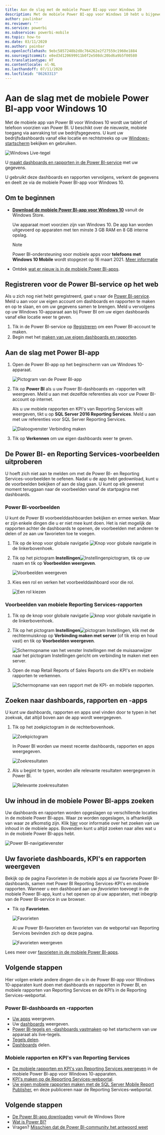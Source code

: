 ```yaml
---
title: Aan de slag met de mobiele Power BI-app voor Windows 10
description: Met de mobiele Power BI-app voor Windows 10 hebt u bijgewerkte, mobiele toegang tot uw bedrijfsgegevens via uw tablet of telefoon.
author: paulinbar
ms.reviewer: ''
ms.service: powerbi
ms.subservice: powerbi-mobile
ms.topic: how-to
ms.date: 03/11/2020
ms.author: painbar
ms.openlocfilehash: 9ebc5857248b2d8c764262e2f27559c1960e1884
ms.sourcegitcommit: e8ed3d120699911b0f2e508dc20bd6a9b5f00580
ms.translationtype: HT
ms.contentlocale: nl-NL
ms.lasthandoff: 07/11/2020
ms.locfileid: "86263313"
---
```

# <a name="get-started-with-the-power-bi-mobile-app-for-windows-10"></a>Aan de slag met de mobiele Power BI-app voor Windows 10
Met de mobiele app van Power BI voor Windows 10 wordt uw tablet of telefoon voorzien van Power BI. U beschikt over de nieuwste, mobiele toegang via aanraking tot uw bedrijfsgegevens. U kunt uw bedrijfsdashboards vanaf elke locatie en rechtstreeks op uw [Windows-startscherm](mobile-pin-dashboard-start-screen-windows-10-phone-app.md) bekijken en gebruiken.

![Windows Live-tegel](./media/mobile-windows-10-phone-app-get-started/pbi_win10_livetile.gif)

U [maakt dashboards en rapporten in de Power BI-service](../../fundamentals/service-get-started.md) met uw gegevens. 

U gebruikt deze dashboards en rapporten vervolgens, verkent de gegevens en deelt ze via de mobiele Power BI-app voor Windows 10.

## <a name="first-things-first"></a>Om te beginnen
* [**Download de mobiele Power BI-app voor Windows 10**](https://go.microsoft.com/fwlink/?LinkID=526478) vanuit de Windows Store.
  
  Uw apparaat moet voorzien zijn van Windows 10. De app kan worden uitgevoerd op apparaten met ten minste 3 GB RAM en 8 GB interne opslag.

  >[!NOTE]
  >Power BI-ondersteuning voor mobiele apps voor **telefoons met Windows 10 Mobile** wordt stopgezet op 16 maart 2021. [Meer informatie](https://go.microsoft.com/fwlink/?linkid=2121400)
   
* Ontdek [wat er nieuw is in de mobiele Power BI-apps](mobile-whats-new-in-the-mobile-apps.md).

## <a name="sign-up-for-the-power-bi-service-on-the-web"></a>Registreren voor de Power BI-service op het web
Als u zich nog niet hebt geregistreerd, gaat u naar de [Power BI-service](https://powerbi.com/). Meld u aan voor uw eigen account om dashboards en rapporten te maken en op te slaan, en om uw gegevens samen te brengen. Meld u vervolgens op uw Windows 10-apparaat aan bij Power BI om uw eigen dashboards vanaf elke locatie weer te geven.

1. Tik in de Power BI-service op [Registreren](https://go.microsoft.com/fwlink/?LinkID=513879) om een Power BI-account te maken.
2. Begin met het [maken van uw eigen dashboards en rapporten](../../fundamentals/service-get-started.md).

## <a name="get-started-with-the-power-bi-app"></a>Aan de slag met Power BI-app
1. Open de Power BI-app op het beginscherm van uw Windows 10-apparaat.
   
   ![Pictogram van de Power BI-app](./media/mobile-windows-10-phone-app-get-started/pbi_win10ph_appiconsm.png)
2. Tik op **Power BI** als u uw Power BI-dashboards en -rapporten wilt weergeven. Meld u aan met dezelfde referenties als voor uw Power BI-account op internet. 
   
   Als u uw mobiele rapporten en KPI's van Reporting Services wilt weergeven, tikt u op **SQL Server 2016 Reporting Services**. Meld u aan met uw referenties voor SQL Server Reporting Services.
   
   ![Dialoogvenster Verbinding maken](./media/mobile-windows-10-phone-app-get-started/power-bi-windows-10-connect.png)
3. Tik op **Verkennen** om uw eigen dashboards weer te geven.

## <a name="try-the-power-bi-and-reporting-services-samples"></a>De Power BI- en Reporting Services-voorbeelden uitproberen
U hoeft zich niet aan te melden om met de Power BI- en Reporting Services-voorbeelden te oefenen. Nadat u de app hebt gedownload, kunt u de voorbeelden bekijken of aan de slag gaan. U kunt op elk gewenst moment teruggaan naar de voorbeelden vanaf de startpagina met dashboards.

### <a name="power-bi-samples"></a>Power BI-voorbeelden
U kunt de Power BI voorbeelddashboarden bekijken en ermee werken. Maar er zijn enkele dingen die u er niet mee kunt doen. Het is niet mogelijk de rapporten achter de dashboards te openen, de voorbeelden met anderen te delen of ze aan uw favorieten toe te voegen.

1. Tik op de knop voor globale navigatie ![Knop voor globale navigatie](././media/mobile-windows-10-phone-app-get-started/power-bi-windows-10-navigation-icon.png) in de linkerbovenhoek.
2. Tik op het pictogram **Instellingen**![Instellingenpictogram](./media/mobile-windows-10-phone-app-get-started/power-bi-win10-settings-icon.png), tik op uw naam en tik op **Voorbeelden weergeven**.
   
   ![Voorbeelden weergeven](./media/mobile-windows-10-phone-app-get-started/power-bi-win10-view-samples.png)
3. Kies een rol en verken het voorbeelddashboard voor die rol.  
   
   ![Een rol kiezen](./media/mobile-windows-10-phone-app-get-started/power-bi-win10-samples.png)

### <a name="reporting-services-mobile-report-samples"></a>Voorbeelden van mobiele Reporting Services-rapporten
1. Tik op de knop voor globale navigatie ![knop voor globale navigatie](././media/mobile-windows-10-phone-app-get-started/power-bi-windows-10-navigation-icon.png) in de linkerbovenhoek.
2. Tik op het pictogram **Instellingen**![pictogram Instellingen](./media/mobile-windows-10-phone-app-get-started/power-bi-win10-settings-icon.png), klik met de rechtermuisknop op **Verbinding maken met server** (of tik erop en houd vast) en tik op **Voorbeelden weergeven**.
   
   ![Schermopname van het venster Instellingen met de muisaanwijzer naar het pictogram Instellingen gericht om verbinding te maken met een server.](media/mobile-windows-10-phone-app-get-started/power-bi-win10-connect-ssrs-samples.png)
3. Open de map Retail Reports of Sales Reports om die KPI's en mobiele rapporten te verkennen.
   
   ![Schermopname van een rapport met de KPI- en mobiele rapporten.](media/mobile-windows-10-phone-app-get-started/power-bi-win10-ssrs-sample-kpis.png)

## <a name="search-for-dashboards-reports-and-apps"></a>Zoeken naar dashboards, rapporten en -apps
U kunt uw dashboards, rapporten en apps snel vinden door te typen in het zoekvak, dat altijd boven aan de app wordt weergegeven.

1. Tik op het zoekpictogram in de rechterbovenhoek.
   
   ![Zoekpictogram](./media/mobile-windows-10-phone-app-get-started/pbi_win10ph_searchbarbrdr.png)
   
   In Power BI worden uw meest recente dashboards, rapporten en apps weergegeven.
   
   ![Zoekresultaten](./media/mobile-windows-10-phone-app-get-started/pbi_win10_searchrecent.png)
2. Als u begint te typen, worden alle relevante resultaten weergegeven in Power BI.
   
   ![Relevante zoekresultaten](./media/mobile-windows-10-phone-app-get-started/pbi_win10_search_m.png)

## <a name="find-your-content-in-the-power-bi-mobile-apps"></a>Uw inhoud in de mobiele Power BI-apps zoeken
Uw dashboards en rapporten worden opgeslagen op verschillende locaties in de mobiele Power BI-apps. Waar ze worden opgeslagen, is afhankelijk van waar ze afkomstig zijn. Klik [hier](mobile-apps-quickstart-view-dashboard-report.md) voor informatie over het zoeken van uw inhoud in de mobiele apps. Bovendien kunt u altijd zoeken naar alles wat u in de mobiele Power BI-apps hebt. 

![Power BI-navigatievenster](./media/mobile-windows-10-phone-app-get-started/power-bi-win10-left-nav.png)

## <a name="view-your-favorite-dashboards-kpis-and-reports"></a>Uw favoriete dashboards, KPI's en rapporten weergeven
Bekijk op de pagina Favorieten in de mobiele apps al uw favoriete Power BI-dashboards, samen met Power BI Reporting Services-KPI's en mobiele rapporten. Wanneer u een dashboard aan uw *favorieten* toevoegt in de mobiele Power BI-app, kunt u het openen op al uw apparaten, met inbegrip van de Power BI-service in uw browser. 

* Tik op **Favorieten**.
  
   ![Favorieten](./media/mobile-windows-10-phone-app-get-started/power-bi-win10-favorite-menu.png)
  
   Al uw Power BI-favorieten en favorieten van de webportal van Reporting Services bevinden zich op deze pagina.
  
   ![Favorieten weergeven](./media/mobile-windows-10-phone-app-get-started/power-bi-win10-favorites.png)

Lees meer over [favorieten in de mobiele Power BI-apps](mobile-apps-favorites.md).

## <a name="next-steps"></a>Volgende stappen
Hier volgen enkele andere dingen die u in de Power BI-app voor Windows 10-apparaten kunt doen met dashboards en rapporten in Power BI, en mobiele rapporten van Reporting Services en de KPI’s in de Reporting Services-webportal.

### <a name="power-bi-dashboards-and-reports"></a>Power BI-dashboards en -rapporten
* [Uw apps](../../collaborate-share/service-create-distribute-apps.md) weergeven.
* Uw [dashboards](mobile-apps-view-dashboard.md) weergeven.
* [Power BI-tegels en -dashboards vastmaken](mobile-pin-dashboard-start-screen-windows-10-phone-app.md) op het startscherm van uw apparaat als live-tegels.
* [Tegels delen](mobile-windows-10-phone-app-get-started.md).
* [Dashboards](mobile-share-dashboard-from-the-mobile-apps.md) delen.

### <a name="reporting-services-mobile-reports-and-kpis"></a>Mobiele rapporten en KPI's van Reporting Services
* [De mobiele rapporten en KPI's van Reporting Services weergeven](mobile-app-windows-10-ssrs-kpis-mobile-reports.md) in de mobiele Power BI-app voor Windows 10-apparaten.
* [KPI's maken op de Reporting Services-webportal](/sql/reporting-services/working-with-kpis-in-reporting-services).
* [Uw eigen mobiele rapporten maken met de SQL Server Mobile Report Publisher](/sql/reporting-services/mobile-reports/create-mobile-reports-with-sql-server-mobile-report-publisher), en deze publiceren naar de Reporting Services-webportal.

## <a name="next-steps"></a>Volgende stappen
* [De Power BI-app downloaden](https://go.microsoft.com/fwlink/?LinkID=526478) vanuit de Windows Store  
* [Wat is Power BI?](../../fundamentals/power-bi-overview.md)
* Vragen? [Misschien dat de Power BI-community het antwoord weet](https://community.powerbi.com/)
